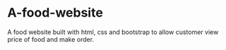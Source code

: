 # A-food-website
A food website built with html, css and bootstrap to allow customer view price of food and make order.
